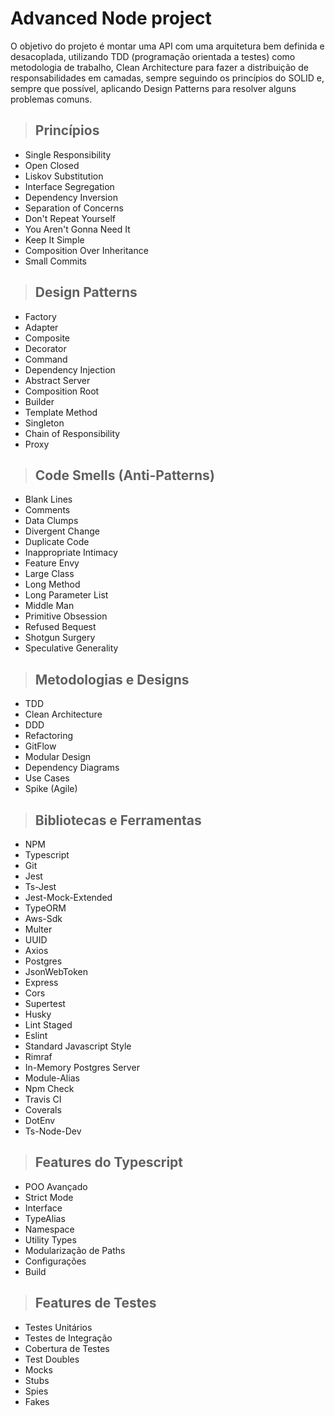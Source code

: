 # **Advanced Node project**

O objetivo do projeto é montar uma API com uma arquitetura bem definida e desacoplada, utilizando TDD (programação orientada a testes) como metodologia de trabalho, Clean Architecture para fazer a distribuição de responsabilidades em camadas, sempre seguindo os princípios do SOLID e, sempre que possível, aplicando Design Patterns para resolver alguns problemas comuns.

> ## Princípios

- Single Responsibility
- Open Closed
- Liskov Substitution
- Interface Segregation
- Dependency Inversion
- Separation of Concerns
- Don't Repeat Yourself
- You Aren't Gonna Need It
- Keep It Simple
- Composition Over Inheritance
- Small Commits

> ## Design Patterns

- Factory
- Adapter
- Composite
- Decorator
- Command
- Dependency Injection
- Abstract Server
- Composition Root
- Builder
- Template Method
- Singleton
- Chain of Responsibility
- Proxy

> ## Code Smells (Anti-Patterns)

- Blank Lines
- Comments
- Data Clumps
- Divergent Change
- Duplicate Code
- Inappropriate Intimacy
- Feature Envy
- Large Class
- Long Method
- Long Parameter List
- Middle Man
- Primitive Obsession
- Refused Bequest
- Shotgun Surgery
- Speculative Generality

> ## Metodologias e Designs

- TDD
- Clean Architecture
- DDD
- Refactoring
- GitFlow
- Modular Design
- Dependency Diagrams
- Use Cases
- Spike (Agile)

> ## Bibliotecas e Ferramentas

- NPM
- Typescript
- Git
- Jest
- Ts-Jest
- Jest-Mock-Extended
- TypeORM
- Aws-Sdk
- Multer
- UUID
- Axios
- Postgres
- JsonWebToken
- Express
- Cors
- Supertest
- Husky
- Lint Staged
- Eslint
- Standard Javascript Style
- Rimraf
- In-Memory Postgres Server
- Module-Alias
- Npm Check
- Travis CI
- Coverals
- DotEnv
- Ts-Node-Dev

> ## Features do Typescript

- POO Avançado
- Strict Mode
- Interface
- TypeAlias
- Namespace
- Utility Types
- Modularização de Paths
- Configurações
- Build

> ## Features de Testes

- Testes Unitários
- Testes de Integração
- Cobertura de Testes
- Test Doubles
- Mocks
- Stubs
- Spies
- Fakes
